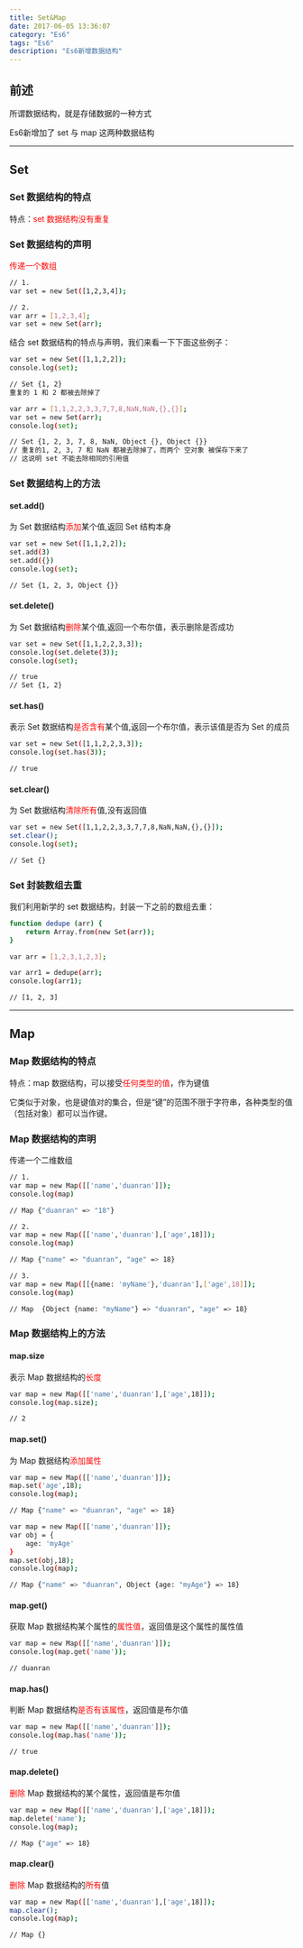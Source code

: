 ```yaml
---
title: Set&Map
date: 2017-06-05 13:36:07
category: "Es6" 
tags: "Es6"
description: "Es6新增数据结构"
---
```


## 前述

所谓数据结构，就是存储数据的一种方式

Es6新增加了 set 与 map 这两种数据结构 

***

## Set

### Set 数据结构的特点

特点：<font color="red">set 数据结构没有重复</font>

### Set 数据结构的声明

<font color="red">传递一个数组</font>

``` bash
// 1.
var set = new Set([1,2,3,4]);

// 2.
var arr = [1,2,3,4];
var set = new Set(arr);

```

结合 set 数据结构的特点与声明，我们来看一下下面这些例子：

``` bash
var set = new Set([1,1,2,2]);
console.log(set);

// Set {1, 2}
重复的 1 和 2 都被去除掉了
```

``` bash
var arr = [1,1,2,2,3,3,7,7,8,NaN,NaN,{},{}];
var set = new Set(arr);
console.log(set);

// Set {1, 2, 3, 7, 8, NaN, Object {}, Object {}}
// 重复的1, 2, 3, 7 和 NaN 都被去除掉了，而两个 空对象 被保存下来了
// 这说明 set 不能去除相同的引用值
```

### Set 数据结构上的方法

#### set.add()

为 Set 数据结构<font color="red">添加</font>某个值,返回 Set 结构本身

``` bash
var set = new Set([1,1,2,2]);
set.add(3)
set.add({})
console.log(set);

// Set {1, 2, 3, Object {}}
```

#### set.delete()

为 Set 数据结构<font color="red">删除</font>某个值,返回一个布尔值，表示删除是否成功

``` bash
var set = new Set([1,1,2,2,3,3]);
console.log(set.delete(3));
console.log(set);

// true
// Set {1, 2}
```

#### set.has()

表示 Set 数据结构<font color="red">是否含有</font>某个值,返回一个布尔值，表示该值是否为 Set 的成员

``` bash
var set = new Set([1,1,2,2,3,3]);
console.log(set.has(3));

// true
```

#### set.clear()

为 Set 数据结构<font color="red">清除所有</font>值,没有返回值

``` bash
var set = new Set([1,1,2,2,3,3,7,7,8,NaN,NaN,{},{}]);
set.clear();
console.log(set);

// Set {}
```

### Set 封装数组去重

我们利用新学的 set 数据结构，封装一下之前的数组去重：

``` bash
function dedupe (arr) { 
    return Array.from(new Set(arr));
}

var arr = [1,2,3,1,2,3];

var arr1 = dedupe(arr);
console.log(arr1);

// [1, 2, 3]
```

***

## Map

### Map 数据结构的特点

特点：map 数据结构，可以接受<font color="red">任何类型的值</font>，作为键值

它类似于对象，也是键值对的集合，但是“键”的范围不限于字符串，各种类型的值（包括对象）都可以当作键。

### Map 数据结构的声明

传递一个二维数组

``` bash
// 1.
var map = new Map([['name','duanran']]);
console.log(map)

// Map {"duanran" => "18"}

// 2.
var map = new Map([['name','duanran'],['age',18]]);
console.log(map)

// Map {"name" => "duanran", "age" => 18}

// 3.
var map = new Map([[{name: 'myName'},'duanran'],['age',18]]);
console.log(map)

// Map  {Object {name: "myName"} => "duanran", "age" => 18}

```

### Map 数据结构上的方法

#### map.size

表示 Map 数据结构的<font color="red">长度</font>

``` bash
var map = new Map([['name','duanran'],['age',18]]);
console.log(map.size);

// 2
```

#### map.set()

为 Map 数据结构<font color="red">添加属性</font>

``` bash
var map = new Map([['name','duanran']]);
map.set('age',18);
console.log(map);

// Map {"name" => "duanran", "age" => 18}
```

``` bash
var map = new Map([['name','duanran']]);
var obj = {
    age: 'myAge'
}
map.set(obj,18);
console.log(map);

// Map {"name" => "duanran", Object {age: "myAge"} => 18}
```

#### map.get()

获取 Map 数据结构某个属性的<font color="red">属性值</font>，返回值是这个属性的属性值

``` bash
var map = new Map([['name','duanran']]);
console.log(map.get('name'));

// duanran
```

#### map.has()

判断 Map 数据结构<font color="red">是否有该属性</font>，返回值是布尔值

``` bash
var map = new Map([['name','duanran']]);
console.log(map.has('name'));

// true
```

#### map.delete()

<font color="red">删除</font> Map 数据结构的某个属性，返回值是布尔值

``` bash
var map = new Map([['name','duanran'],['age',18]]);
map.delete('name');
console.log(map);

// Map {"age" => 18}
```

#### map.clear()

<font color="red">删除</font> Map 数据结构的<font color="red">所有</font>值

``` bash
var map = new Map([['name','duanran'],['age',18]]);
map.clear();
console.log(map);

// Map {}
```